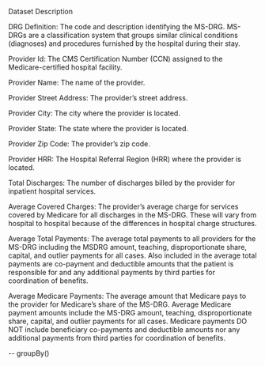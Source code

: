 [](https://acadgild.com/blog/spark-sql-use-case-hospital-charges-data-analysis)

Dataset Description

DRG Definition: The code and description identifying the MS-DRG. MS-DRGs are a classification system that groups similar clinical conditions (diagnoses) and procedures furnished by the hospital during their stay.

Provider Id: The CMS Certification Number (CCN) assigned to the Medicare-certified hospital facility.

Provider Name: The name of the provider.

Provider Street Address: The provider’s street address.

Provider City: The city where the provider is located.

Provider State: The state where the provider is located.

Provider Zip Code: The provider’s zip code.

Provider HRR: The Hospital Referral Region (HRR) where the provider is located.

Total Discharges: The number of discharges billed by the provider for inpatient hospital services.

Average Covered Charges: The provider’s average charge for services covered by Medicare for all discharges in the MS-DRG. These will vary from hospital to hospital because of the differences in hospital charge structures.

Average Total Payments: The average total payments to all providers for the MS-DRG including the MSDRG amount, teaching, disproportionate share, capital, and outlier payments for all cases. Also included in the average total payments are co-payment and deductible amounts that the patient is responsible for and any additional payments by third parties for coordination of benefits.

Average Medicare Payments: The average amount that Medicare pays to the provider for Medicare’s share of the MS-DRG. Average Medicare payment amounts include the MS-DRG amount, teaching, disproportionate share, capital, and outlier payments for all cases. Medicare payments DO NOT include beneficiary co-payments and deductible amounts nor any additional payments from third parties for coordination of benefits.

-- groupBy()
